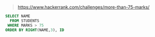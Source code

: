 > https://www.hackerrank.com/challenges/more-than-75-marks/

```SQL
SELECT NAME
  FROM STUDENTS
 WHERE MARKS > 75
ORDER BY RIGHT(NAME,3), ID
```